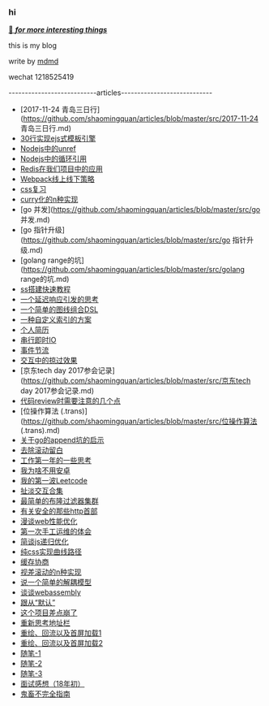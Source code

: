 ### hi

[🍭 ***for more interesting things***](http://shaomingquan.github.io/laboratory/)

this is my blog

write by [mdmd](https://github.com/shaomingquan/mdmd)

wechat 1218525419

---------------------------articles----------------------------

- [2017-11-24 青岛三日行](https://github.com/shaomingquan/articles/blob/master/src/2017-11-24 青岛三日行.md)
- [30行实现ejs式模板引擎](https://github.com/shaomingquan/articles/blob/master/src/30行实现ejs式模板引擎.md)
- [Nodejs中的unref](https://github.com/shaomingquan/articles/blob/master/src/Nodejs中的unref.md)
- [Nodejs中的循环引用](https://github.com/shaomingquan/articles/blob/master/src/Nodejs中的循环引用.md)
- [Redis在我们项目中的应用](https://github.com/shaomingquan/articles/blob/master/src/Redis在我们项目中的应用.md)
- [Webpack线上线下策略](https://github.com/shaomingquan/articles/blob/master/src/Webpack线上线下策略.md)
- [css复习](https://github.com/shaomingquan/articles/blob/master/src/css复习.md)
- [curry化的n种实现](https://github.com/shaomingquan/articles/blob/master/src/curry化的n种实现.md)
- [go 并发](https://github.com/shaomingquan/articles/blob/master/src/go 并发.md)
- [go 指针升级](https://github.com/shaomingquan/articles/blob/master/src/go 指针升级.md)
- [golang range的坑](https://github.com/shaomingquan/articles/blob/master/src/golang range的坑.md)
- [ss搭建快速教程](https://github.com/shaomingquan/articles/blob/master/src/ss搭建快速教程.md)
- [一个延迟响应引发的思考](https://github.com/shaomingquan/articles/blob/master/src/一个延迟响应引发的思考.md)
- [一个简单的图线组合DSL](https://github.com/shaomingquan/articles/blob/master/src/一个简单的图线组合DSL.md)
- [一种自定义索引的方案](https://github.com/shaomingquan/articles/blob/master/src/一种自定义索引的方案.md)
- [个人简历](https://github.com/shaomingquan/articles/blob/master/src/个人简历.md)
- [串行即时IO](https://github.com/shaomingquan/articles/blob/master/src/串行即时IO.md)
- [事件节流](https://github.com/shaomingquan/articles/blob/master/src/事件节流.md)
- [交互中的掠过效果](https://github.com/shaomingquan/articles/blob/master/src/交互中的掠过效果.md)
- [京东tech day 2017参会记录](https://github.com/shaomingquan/articles/blob/master/src/京东tech day 2017参会记录.md)
- [代码review时需要注意的几个点](https://github.com/shaomingquan/articles/blob/master/src/代码review时需要注意的几个点.md)
- [位操作算法 (.trans)](https://github.com/shaomingquan/articles/blob/master/src/位操作算法 (.trans).md)
- [关于go的append坑的启示](https://github.com/shaomingquan/articles/blob/master/src/关于go的append坑的启示.md)
- [去除滚动留白](https://github.com/shaomingquan/articles/blob/master/src/去除滚动留白.md)
- [工作第一年的一些思考](https://github.com/shaomingquan/articles/blob/master/src/工作第一年的一些思考.md)
- [我为啥不用安卓](https://github.com/shaomingquan/articles/blob/master/src/我为啥不用安卓.md)
- [我的第一波Leetcode](https://github.com/shaomingquan/articles/blob/master/src/我的第一波Leetcode.md)
- [扯淡交互合集](https://github.com/shaomingquan/articles/blob/master/src/扯淡交互合集.md)
- [最简单的布隆过滤器集群](https://github.com/shaomingquan/articles/blob/master/src/最简单的布隆过滤器集群.md)
- [有关安全的那些http首部](https://github.com/shaomingquan/articles/blob/master/src/有关安全的那些http首部.md)
- [漫谈web性能优化](https://github.com/shaomingquan/articles/blob/master/src/漫谈web性能优化.md)
- [第一次手工运维的体会](https://github.com/shaomingquan/articles/blob/master/src/第一次手工运维的体会.md)
- [简谈js递归优化](https://github.com/shaomingquan/articles/blob/master/src/简谈js递归优化.md)
- [纯css实现曲线路径](https://github.com/shaomingquan/articles/blob/master/src/纯css实现曲线路径.md)
- [缓存协商](https://github.com/shaomingquan/articles/blob/master/src/缓存协商.md)
- [视差滚动的n种实现](https://github.com/shaomingquan/articles/blob/master/src/视差滚动的n种实现.md)
- [说一个简单的解耦模型](https://github.com/shaomingquan/articles/blob/master/src/说一个简单的解耦模型.md)
- [谈谈webassembly](https://github.com/shaomingquan/articles/blob/master/src/谈谈webassembly.md)
- [跟从“默认”](https://github.com/shaomingquan/articles/blob/master/src/跟从“默认”.md)
- [这个项目差点崩了](https://github.com/shaomingquan/articles/blob/master/src/这个项目差点崩了.md)
- [重新思考地址栏](https://github.com/shaomingquan/articles/blob/master/src/重新思考地址栏.md)
- [重绘、回流以及首屏加载1](https://github.com/shaomingquan/articles/blob/master/src/重绘、回流以及首屏加载1.md)
- [重绘、回流以及首屏加载2](https://github.com/shaomingquan/articles/blob/master/src/重绘、回流以及首屏加载2.md)
- [随笔-1](https://github.com/shaomingquan/articles/blob/master/src/随笔-1.md)
- [随笔-2](https://github.com/shaomingquan/articles/blob/master/src/随笔-2.md)
- [随笔-3](https://github.com/shaomingquan/articles/blob/master/src/随笔-3.md)
- [面试感想（18年初）](https://github.com/shaomingquan/articles/blob/master/src/面试感想（18年初）.md)
- [鬼畜不完全指南](https://github.com/shaomingquan/articles/blob/master/src/鬼畜不完全指南.md)
